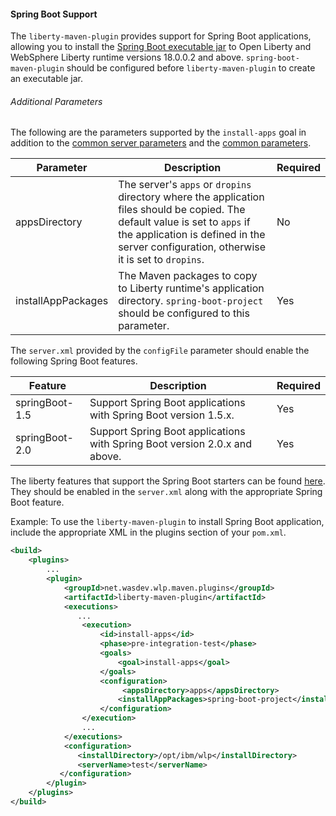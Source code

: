 #### Spring Boot Support
The `liberty-maven-plugin` provides support for Spring Boot applications, allowing you to install the [Spring Boot executable jar](https://docs.spring.io/spring-boot/docs/current/reference/html/deployment-install.html) to Open Liberty and WebSphere Liberty runtime versions 18.0.0.2 and above. `spring-boot-maven-plugin` should be configured before `liberty-maven-plugin` to create an executable jar.

###### Additional Parameters

The following are the parameters supported by the `install-apps` goal in addition to the [common server parameters](common-server-parameters.md#common-server-parameters) and the [common parameters](common-parameters.md#common-parameters).

| Parameter | Description | Required |
| --------  | ----------- | -------  |
| appsDirectory | The server's `apps` or `dropins` directory where the application files should be copied. The default value is set to `apps` if the application is defined in the server configuration, otherwise it is set to `dropins`.  | No |
| installAppPackages | The Maven packages to copy to Liberty runtime's application directory. `spring-boot-project` should be configured to this parameter. | Yes |

The `server.xml` provided by the `configFile` parameter should enable the following Spring Boot features.

| Feature | Description | Required |
| --------  | ----------- | -------  |
| springBoot-1.5 | Support Spring Boot applications with Spring Boot version 1.5.x.  | Yes |
| springBoot-2.0 | Support Spring Boot applications with Spring Boot version 2.0.x and above.  | Yes |

The liberty features that support the Spring Boot starters can be found [here](https://www.ibm.com/support/knowledgecenter/SSAW57_liberty/com.ibm.websphere.wlp.nd.multiplatform.doc/ae/rwlp_springboot.html). They should be enabled in the `server.xml` along with the appropriate Spring Boot feature.

Example:
To use the `liberty-maven-plugin` to install Spring Boot application, include the appropriate XML in the plugins section of your `pom.xml`.

```xml
<build>
    <plugins> 
        ...   	  
        <plugin>
            <groupId>net.wasdev.wlp.maven.plugins</groupId>
            <artifactId>liberty-maven-plugin</artifactId>
            <executions>
               ...
                <execution>
                    <id>install-apps</id>
                    <phase>pre-integration-test</phase>
                    <goals>
                        <goal>install-apps</goal>
                    </goals>
                    <configuration>
                    	 <appsDirectory>apps</appsDirectory>
                        <installAppPackages>spring-boot-project</installAppPackages>
                    </configuration>
                </execution>
                ...
            </executions>
            <configuration>
               <installDirectory>/opt/ibm/wlp</installDirectory>
               <serverName>test</serverName>
           </configuration>
        </plugin>
    </plugins>
</build>

```

